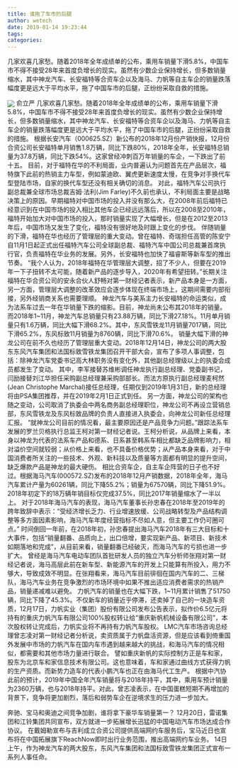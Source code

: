 ```yaml
---
title: 谁拖了车市的后腿
author: wetech
date: 2019-01-14 19:23:44
tags: 
categories: 
---
```

几家欢喜几家愁。随着2018年全年成绩单的公布，乘用车销量下滑5.8%，中国车市不得不接受28年来首度负增长的现实。虽然有少数企业保持增长，但多数销量缩水，其中神龙汽车、长安福特等合资车企以及海马、力帆等自主车企的销量跌落幅度更是远大于平均水平，拖了中国车市的后腿，正纷纷采取自救的措施。
<!-- more -->
<img align="center" border="0" src="https://imgcdn.yicai.com/uppics/images/2019/01/5ce1158930da025cd872211bd75d6156.jpg" />
俞立严
几家欢喜几家愁。随着2018年全年成绩单的公布，乘用车销量下滑5.8%，中国车市不得不接受28年来首度负增长的现实。虽然有少数企业保持增长，但多数销量缩水，其中神龙汽车、长安福特等合资车企以及海马、力帆等自主车企的销量跌落幅度更是远大于平均水平，拖了中国车市的后腿，正纷纷采取自救的措施。
根据长安汽车（000625.SZ）新公布的2018年12月份产销快报，12月份合资公司长安福特单月销售1.8万辆，同比下跌80%，2018年全年，长安福特总销量为37.8万辆，同比下跌54%。这家曾经冲刺百万年销量的车企，一下跌出了前十五。
目前，对于福特在华的不利局面，业内普遍认为问题首先在产品层次，福特旗下此前的热销主力车型，例如蒙迪欧、翼虎更新速度太慢，在竞争对手换代车型登陆市场，自家的换代车型还没有相关确切的消息。
对此，福特汽车公司执行副总裁兼全球市场总裁吉姆·法利(Jim Farley)不久前也承认，不利局面主要是战略决策上的原因。早期福特对中国市场的投入并没有那么大，在2008年前后福特已经意识到在中国市场的投入相比其他车企已经远远落后，所以在2008至2010年，福特开始加大对中国市场的投入，那时销量实现了大幅增长，但是在2012至2013年后，中国市场又发生了变化，福特没有很好地及时跟上变化的步伐。
伴随销量的下滑，福特在华也经历了管理层的重大变动。曾在福特、奇瑞担任高管的陈安宁自11月1日起正式出任福特汽车公司全球副总裁、福特汽车中国公司总裁兼首席执行官，负责福特在华业务的发展。另外，长安福特也加快了福睿斯等新车型的推出节奏。
“我个人认为，2018年福特在华管理层大调整，招了不少人，但要在2019年一下子扭转不太可能，随着新产品的逐步导入，2020年有希望扭转。”长期关注福特在华合资公司的安永合伙人舒畅对第一财经记者表示，新产品本身是一方面，另一方面，管理层大调整的改革效应会逐步体现在终端市场上，这期间需要内部衔接，另外经销商关系也需要理顺。
神龙汽车与美系主力长安福特的命运类似，成为法系车过去一年在华销量下跌的缩影。目前，神龙尚未公布其2018年的销量。而2018年1~11月，神龙汽车总销量只有23.88万辆，同比下滑27.18%。11月单月销量只有1.6万辆，同比大幅下滑68.2%。其中，东风雪铁龙11月销量7017辆，同比下滑65.2%，东风标致11月销量为8760辆，同比下滑70.6%。
销量大幅下滑的神龙公司在前不久也经历了管理层重大变动。2018年12月14日，神龙公司的两大股东东风汽车集团和法国标致雪铁龙集团召开干部大会，宣布了多项人事调整，包括：除神龙汽车党委书记高大林职务没有变化外，其他副总经理级以上的执委会成员都发生了变动。
其中，李军接替苏维彬调任神龙执行副总经理、党委副书记，闫励接替刘江华担任采购副总经理兼采购部部长。而法方原执行副总经理麦柯然(Jean Christophe Marchal)接任总经理，任期仅到2019年1月31日，新的总经理将由PSA集团推荐，并在2019年2月1日正式到任。
另一方面，神龙公司的架构也随之变动，公司取消了执委会中两名商务副总经理职位，神龙公司不再设立营销总部，东风雪铁龙及东风标致品牌的负责人直接进入执委会，向神龙公司新任总经理汇报。
“就神龙公司目前的情况看，最主要原因还是产品竞争力问题。”跟踪法系车发展的罗兰贝格执行总监王柯对第一财经记者说。王柯分析说，从品牌上来看，本身以神龙为代表的法系车产品和德系、日系甚至韩系车相比都缺乏品牌影响力，相对溢价空间就较弱；从价格上来看，也不具备价格优势；从产品本身来看，对于中国消费者所关注的一些技术、外观、新科技以及质量等方面都有明显的提升空间，缺乏爆款产品是神龙的最大硬伤。
相比合资车企，自主车企阵营的日子也不好过。根据海马汽车(000572.SZ)发布的2018年12月产销数据，2018年全年，海马汽车累计产量为60261辆，同比下降55.2%；销量为67570辆，同比下降51.9%。2018年初定下的18万辆年销目标仅完成37.5%，同比2017年销量缩水了一半以上。
对于2018年海马汽车的表现，海马汽车董事长孙忠春在2018年至2019年的跨年致辞中表示：“受经济增长乏力、行业增速放缓、公司战略转型及产品结构调整等多方面因素影响，海马汽车年度经营指标不尽如人意，但主要工作仍可圈可点。”
时间倒回一年前，在2018年初，孙忠春提出海马汽车2018年有三大目标和十大事件，包括“销量翻番、品质向上，出口倍增，要实现新产品、新项目、新技术如期落地和完成”，从目前来看，销量翻番已经破灭，而海马汽车的亏损也进一步扩大。
曾经是海马汽车电动车团队首批研发人员的独立汽车分析师张翔对第一财经记者说，海马高层此前在新车型、新能源汽车的开发上只能算有所投入，用力不够大，导致成效不明显。在张翔看来，海马汽车目前徘徊在国内汽车的二、三梯队，海马汽车业务在竞争激烈的市场环境中如果不推出适应消费者需求的热销产品，销量递减难以避免。
力帆汽车的销量也在大幅下跌，1~11月累计销售了51750辆，同比下降了45.3%。不仅新车的销量近乎停滞，还卖掉了自己的一块造车资质，12月17日，力帆实业（集团）股份有限公司发布公告表示，拟作价6.5亿元将持有的重庆力帆汽车有限公司100%股权转让给“重庆新帆机械设备有限公司”，本次股权转让完成后，力帆实业将不再持有力帆汽车股权。
LMC汽车市场咨询总经理曾志凌对第一财经记者分析说，卖资质属于力帆盘活资源，但是应该看到倚重国外发展中市场的力帆汽车在国内车市遇到越来越大的挑战，和海马汽车的情况相似，都需要和其他市场力量进行联合。
譬如重庆新帆的实际控制方正是车和家，股东为北京车和家信息技术有限公司。这也意味着，车和家通过曲线方式获得力帆的生产资质。而新势力造车的代表小鹏汽车也正在由海马代工生产。
根据中汽协此前的预计，2019年中国全年汽车销量将与2018年持平，其中，乘用车预计销量为2360万辆，也与2018年持平。对此，曾志凌表示，在中国蛋糕短期不再增加的背景下，竞争将更加剧烈，落后和弱势车企在逆境求生的压力进一步加大。
 
 
奔驰、宝马和奥迪之间竞争加剧，谁将拿下豪华车销量第一？
12月20日，雷诺集团和江铃集团共同宣布，双方就进一步拓展增长迅猛的中国电动汽车市场达成合作协议。 
在戴姆勒宣布与吉利成立合资公司提供高端网约车服务后，宝马近日也宣布将在中国拓展旗下ReachNow即时出行业务范围，推出高端网约车业务。
14日上午，作为神龙汽车的两大股东，东风汽车集团和法国标致雪铁龙集团正式宣布一系列人事任命。
